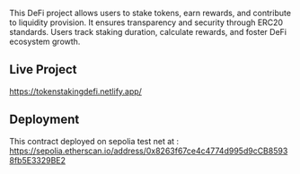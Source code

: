 This DeFi project allows users to stake tokens, earn rewards, and contribute to liquidity provision. It ensures transparency and security through ERC20 standards. Users track staking duration, calculate rewards, and foster DeFi ecosystem growth.

## Live Project
https://tokenstakingdefi.netlify.app/

## Deployment
This contract deployed on sepolia test net at : https://sepolia.etherscan.io/address/0x8263f67ce4c4774d995d9cCB85938fb5E3329BE2 



